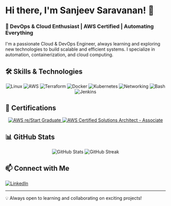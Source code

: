 # Hi there, I'm Sanjeev Saravanan! 👋

### 🚀 DevOps & Cloud Enthusiast | AWS Certified | Automating Everything

I'm a passionate Cloud & DevOps Engineer, always learning and exploring new technologies to build scalable and efficient systems. I specialize in automation, containerization, and cloud computing.

## 🛠️ Skills & Technologies

<p align="center">
  <img src="https://img.shields.io/badge/Linux-FCC624?style=for-the-badge&logo=linux&logoColor=black" alt="Linux"/>
  <img src="https://img.shields.io/badge/AWS-232F3E?style=for-the-badge&logo=amazonaws&logoColor=white" alt="AWS"/>
  <img src="https://img.shields.io/badge/Terraform-7B42BC?style=for-the-badge&logo=terraform&logoColor=white" alt="Terraform"/>
  <img src="https://img.shields.io/badge/Docker-2496ED?style=for-the-badge&logo=docker&logoColor=white" alt="Docker"/>
  <img src="https://img.shields.io/badge/Kubernetes-326CE5?style=for-the-badge&logo=kubernetes&logoColor=white" alt="Kubernetes"/>
  <img src="https://img.shields.io/badge/Networking-0078D7?style=for-the-badge&logo=cisco&logoColor=white" alt="Networking"/>
  <img src="https://img.shields.io/badge/Bash-4EAA25?style=for-the-badge&logo=gnu-bash&logoColor=white" alt="Bash"/>
  <img src="https://img.shields.io/badge/Jenkins-D24939?style=for-the-badge&logo=jenkins&logoColor=white" alt="Jenkins"/>
</p>

## 📜 Certifications

<p align="center">
  <!-- AWS re/Start Graduate -->
  <a href="https://www.credly.com/badges/ae0ab199-c6cd-414a-984d-a58f6f308f43/public_url">
    <img src="https://images.credly.com/size/220x220/images/3dba39b6-d293-4b89-822f-cc1b8a9e6d60/image.png" 
         alt="AWS re/Start Graduate"/>
  </a>

  <!-- AWS Certified Solutions Architect - Associate -->
  <a href="https://www.credly.com/badges/258dd252-de1b-4f27-b1c9-0455f3befbe3/public_url">
    <img src="https://images.credly.com/size/220x220/images/4f0a0f6f-08e5-4e1c-a671-4d6b09d18a23/image.png" 
         alt="AWS Certified Solutions Architect - Associate"/>
  </a>
</p>

## 📊 GitHub Stats

<p align="center">
  <img src="https://github-readme-stats.vercel.app/api?username=your-github-username&show_icons=true&theme=radical" alt="GitHub Stats"/>
  <img src="https://github-readme-streak-stats.herokuapp.com/?user=your-github-username&theme=radical" alt="GitHub Streak"/>
</p>

## 📫 Connect with Me

[![LinkedIn](https://img.shields.io/badge/LinkedIn-0A66C2?style=for-the-badge&logo=linkedin&logoColor=white)](https://www.linkedin.com/in/your-linkedin-profile)

---
💡 Always open to learning and collaborating on exciting projects!
